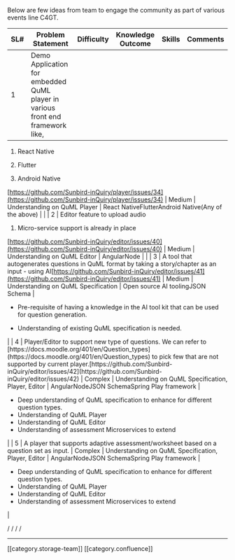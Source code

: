 Below are few ideas from team to engage the community as part of various events line C4GT.





|  **SL#**  |  **Problem Statement**  |  **Difficulty**  |  **Knowledge Outcome**  |  **Skills**  |  **Comments**  | 
|  --- |  --- |  --- |  --- |  --- |  --- | 
| 1 | Demo Application for embedded  QuML player in various front end framework like,
1. React Native


1. Flutter


1. Android Native



[https://github.com/Sunbird-inQuiry/player/issues/34](https://github.com/Sunbird-inQuiry/player/issues/34) | Medium | Understanding on QuML Player | React NativeFlutterAndroid Native(Any of the above) |  | 
| 2 | Editor feature to upload audio
1. Micro-service support is already in place



[https://github.com/Sunbird-inQuiry/editor/issues/40](https://github.com/Sunbird-inQuiry/editor/issues/40) | Medium | Understanding on QuML Editor | AngularNode |  | 
| 3 | A tool that autogenerates questions in QuML format by taking a story/chapter as an input - using AI[https://github.com/Sunbird-inQuiry/editor/issues/41](https://github.com/Sunbird-inQuiry/editor/issues/41) | Medium | Understanding on QuML Specification | Open source AI toolingJSON Schema | <ul><li>Pre-requisite of having a knowledge in the AI tool kit that can be used for question generation.

</li><li>Understanding of existing QuML specification is needed.

</li></ul> | 
| 4 | Player/Editor to support new type of questions. We can refer to [https://docs.moodle.org/401/en/Question_types](https://docs.moodle.org/401/en/Question_types) to pick few that are not supported by current player.[https://github.com/Sunbird-inQuiry/editor/issues/42](https://github.com/Sunbird-inQuiry/editor/issues/42) | Complex | Understanding on QuML Specification, Player, Editor | AngularNodeJSON SchemaSpring Play framework | <ul><li>Deep understanding of QuML specification to enhance for different question types.

</li><li>Understanding of QuML Player

</li><li>Understanding of QuML Editor

</li><li>Understanding of assessment Microservices to extend

</li></ul> | 
| 5 | A player that supports adaptive assessment/worksheet based on a question set as input. | Complex | Understanding on QuML Specification, Player, Editor | AngularNodeJSON SchemaSpring Play framework | <ul><li>Deep understanding of QuML specification to enhance for different question types.

</li><li>Understanding of QuML Player

</li><li>Understanding of QuML Editor

</li><li>Understanding of assessment Microservices to extend

</li></ul> | 



 /  /  /  / 



*****

[[category.storage-team]] 
[[category.confluence]] 
